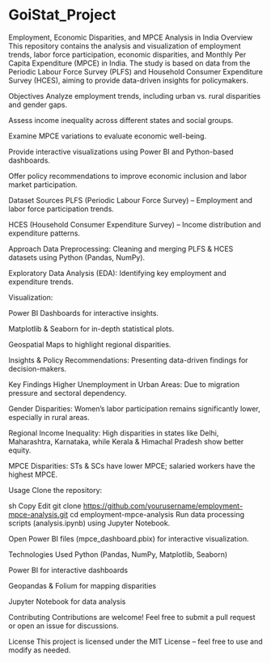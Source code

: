 # GoiStat_Project
Employment, Economic Disparities, and MPCE Analysis in India
Overview
This repository contains the analysis and visualization of employment trends, labor force participation, economic disparities, and Monthly Per Capita Expenditure (MPCE) in India. The study is based on data from the Periodic Labour Force Survey (PLFS) and Household Consumer Expenditure Survey (HCES), aiming to provide data-driven insights for policymakers.

Objectives
Analyze employment trends, including urban vs. rural disparities and gender gaps.

Assess income inequality across different states and social groups.

Examine MPCE variations to evaluate economic well-being.

Provide interactive visualizations using Power BI and Python-based dashboards.

Offer policy recommendations to improve economic inclusion and labor market participation.

Dataset Sources
PLFS (Periodic Labour Force Survey) – Employment and labor force participation trends.

HCES (Household Consumer Expenditure Survey) – Income distribution and expenditure patterns.

Approach
Data Preprocessing: Cleaning and merging PLFS & HCES datasets using Python (Pandas, NumPy).

Exploratory Data Analysis (EDA): Identifying key employment and expenditure trends.

Visualization:

Power BI Dashboards for interactive insights.

Matplotlib & Seaborn for in-depth statistical plots.

Geospatial Maps to highlight regional disparities.

Insights & Policy Recommendations: Presenting data-driven findings for decision-makers.

Key Findings
Higher Unemployment in Urban Areas: Due to migration pressure and sectoral dependency.

Gender Disparities: Women’s labor participation remains significantly lower, especially in rural areas.

Regional Income Inequality: High disparities in states like Delhi, Maharashtra, Karnataka, while Kerala & Himachal Pradesh show better equity.

MPCE Disparities: STs & SCs have lower MPCE; salaried workers have the highest MPCE.

Usage
Clone the repository:

sh
Copy
Edit
git clone https://github.com/yourusername/employment-mpce-analysis.git
cd employment-mpce-analysis
Run data processing scripts (analysis.ipynb) using Jupyter Notebook.

Open Power BI files (mpce_dashboard.pbix) for interactive visualization.

Technologies Used
Python (Pandas, NumPy, Matplotlib, Seaborn)

Power BI for interactive dashboards

Geopandas & Folium for mapping disparities

Jupyter Notebook for data analysis

Contributing
Contributions are welcome! Feel free to submit a pull request or open an issue for discussions.

License
This project is licensed under the MIT License – feel free to use and modify as needed.
